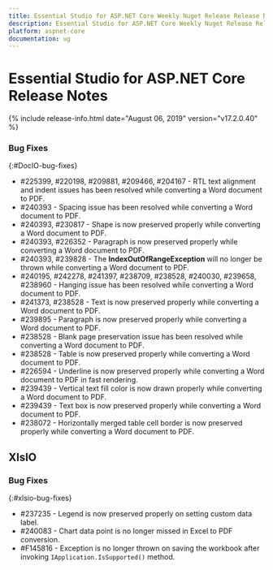 ```yaml
---
title: Essential Studio for ASP.NET Core Weekly Nuget Release Release Notes  
description: Essential Studio for ASP.NET Core Weekly Nuget Release Release Notes  
platform: aspnet-core
documentation: ug
---
```


# Essential Studio for ASP.NET Core  Release Notes  

{% include release-info.html date="August 06, 2019"  version="v17.2.0.40" %} 






### Bug Fixes
{:#DocIO-bug-fixes}

* \#225399, \#220198, \#209881, \#209466, \#204167 - RTL text alignment and indent issues has been resolved while converting a Word document to PDF.
* \#240393 - Spacing issue has been resolved while converting a Word document to PDF.
* \#240393, \#230817 - Shape is now preserved properly while converting a Word document to PDF.
* \#240393, \#226352 - Paragraph is now preserved properly while converting a Word document to PDF.
* \#240393, \#239828 - The **IndexOutOfRangeException** will no longer be thrown while converting a Word document to PDF.
* \#240195, \#242278, \#241397, \#238709, \#238528, \#240030, \#239658, \#238960  - Hanging issue has been resolved while converting a Word document to PDF.
* \#241373,  \#238528 - Text is now preserved properly while converting a Word document to PDF.
* \#239895 - Paragraph is now preserved properly while converting a Word document to PDF.
* \#238528 - Blank page preservation issue has been resolved while converting a Word document to PDF.
* \#238528 - Table is now preserved properly while converting a Word document to PDF.
* \#226594 - Underline is now preserved properly while converting a Word document to PDF in fast rendering.
* \#239439 - Vertical text fill color is now drawn properly while converting a Word document to PDF.
* \#239439 - Text box is now preserved properly while converting a Word document to PDF.
* \#238072 - Horizontally merged table cell border is now preserved properly while converting a Word document to PDF.

## XlsIO

### Bug Fixes
{:#xlsio-bug-fixes}

* \#237235 - Legend is now preserved properly on setting custom data label.
* \#240083 - Chart data point is no longer missed in Excel to PDF conversion.
* \#F145816 - Exception is no longer thrown on saving the workbook after invoking `IApplication.IsSupported()` method.
